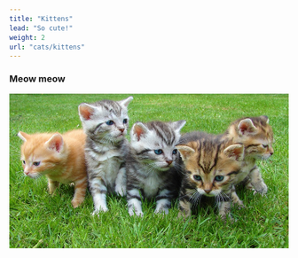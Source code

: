 ```yaml
---
title: "Kittens"
lead: "So cute!"
weight: 2
url: "cats/kittens"
---
```


### Meow meow

![Kittens](kittens.jpeg)
